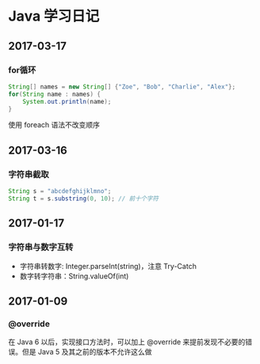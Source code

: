 # Java 学习日记

## 2017-03-17

### for循环

```java
String[] names = new String[] {"Zoe", "Bob", "Charlie", "Alex"};
for(String name : names) {
    System.out.println(name);   
}
```

使用 foreach 语法不改变顺序

## 2017-03-16

### 字符串截取

```java
String s = "abcdefghijklmno";
String t = s.substring(0, 10); // 前十个字符
```

## 2017-01-17

### 字符串与数字互转

* 字符串转数字: Integer.parseInt(string)，注意 Try-Catch
* 数字转字符串：String.valueOf(int)

## 2017-01-09

### @override

在 Java 6 以后，实现接口方法时，可以加上 @override 来提前发现不必要的错误。但是 Java 5 及其之前的版本不允许这么做

